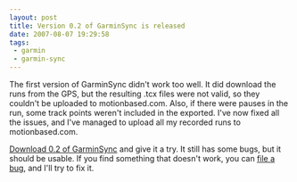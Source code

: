 ```yaml
---
layout: post
title: Version 0.2 of GarminSync is released
date: 2007-08-07 19:29:58
tags:
 - garmin
 - garmin-sync
---
```


The first version of GarminSync didn't work too well. It did download the runs from the GPS, but the resulting .tcx files were not valid, so they couldn't be uploaded to motionbased.com. Also, if there were pauses in the run, some track points weren't included in the exported. I've now fixed all the issues, and I've managed to upload all my recorded runs to motionbased.com.

[Download 0.2 of GarminSync](https://launchpad.net/garmin-sync/+download) and give it a try. It still has some bugs, but it should be usable. If you find something that doesn't work, you can [file a bug](https://bugs.launchpad.net/garmin-sync/+filebug), and I'll try to fix it.
